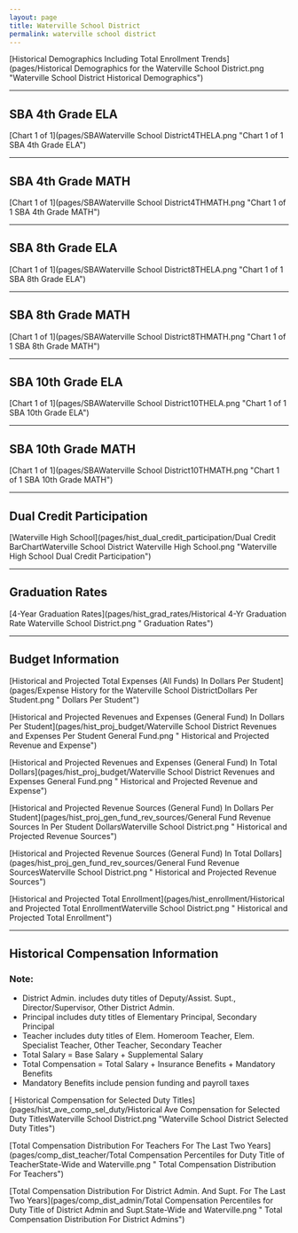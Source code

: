 ```yaml
---
layout: page
title: Waterville School District
permalink: waterville school district
---
```



[Historical Demographics Including Total Enrollment Trends](pages/Historical Demographics for the Waterville School District.png "Waterville School District Historical Demographics")

___

## SBA 4th Grade ELA

[Chart 1 of 1](pages/SBAWaterville School District4THELA.png "Chart 1 of 1 SBA 4th Grade ELA")


___

## SBA 4th Grade MATH

[Chart 1 of 1](pages/SBAWaterville School District4THMATH.png "Chart 1 of 1 SBA 4th Grade MATH")


___

## SBA 8th Grade ELA

[Chart 1 of 1](pages/SBAWaterville School District8THELA.png "Chart 1 of 1 SBA 8th Grade ELA")


___

## SBA 8th Grade MATH

[Chart 1 of 1](pages/SBAWaterville School District8THMATH.png "Chart 1 of 1 SBA 8th Grade MATH")


___

## SBA 10th Grade ELA

[Chart 1 of 1](pages/SBAWaterville School District10THELA.png "Chart 1 of 1 SBA 10th Grade ELA")


___

## SBA 10th Grade MATH

[Chart 1 of 1](pages/SBAWaterville School District10THMATH.png "Chart 1 of 1 SBA 10th Grade MATH")


___

## Dual Credit Participation

[Waterville High School](pages/hist_dual_credit_participation/Dual Credit BarChartWaterville School District Waterville High School.png "Waterville High School Dual Credit Participation")


___

## Graduation Rates

[4-Year Graduation Rates](pages/hist_grad_rates/Historical 4-Yr Graduation Rate Waterville School District.png " Graduation Rates")


___

## Budget Information

[Historical and Projected Total Expenses (All Funds) In Dollars Per Student](pages/Expense History for the Waterville School DistrictDollars Per Student.png " Dollars Per Student")

[Historical and Projected Revenues and Expenses (General Fund) In Dollars Per Student](pages/hist_proj_budget/Waterville School District Revenues and Expenses Per Student General Fund.png " Historical and Projected Revenue and Expense")

[Historical and Projected Revenues and Expenses (General Fund) In Total Dollars](pages/hist_proj_budget/Waterville School District Revenues and Expenses General Fund.png " Historical and Projected Revenue and Expense")

[Historical and Projected Revenue Sources (General Fund) In Dollars Per Student](pages/hist_proj_gen_fund_rev_sources/General Fund Revenue Sources In Per Student DollarsWaterville School District.png " Historical and Projected Revenue Sources")

[Historical and Projected Revenue Sources (General Fund) In Total Dollars](pages/hist_proj_gen_fund_rev_sources/General Fund Revenue SourcesWaterville School District.png " Historical and Projected Revenue Sources")

[Historical and Projected Total Enrollment](pages/hist_enrollment/Historical and Projected Total EnrollmentWaterville School District.png " Historical and Projected Total Enrollment")


___

## Historical Compensation Information
### Note:
- District Admin. includes duty titles of Deputy/Assist. Supt., Director/Supervisor, Other District Admin.
- Principal includes duty titles of Elementary Principal, Secondary Principal
- Teacher includes duty titles of Elem. Homeroom Teacher, Elem. Specialist Teacher, Other Teacher, Secondary Teacher
- Total Salary = Base Salary + Supplemental Salary
- Total Compensation = Total Salary + Insurance Benefits + Mandatory Benefits
- Mandatory Benefits include pension funding and payroll taxes

[ Historical Compensation for Selected Duty Titles](pages/hist_ave_comp_sel_duty/Historical Ave Compensation for Selected Duty TitlesWaterville School District.png "Waterville School District Selected Duty Titles")

[Total Compensation Distribution For Teachers For The Last Two Years](pages/comp_dist_teacher/Total Compensation Percentiles for Duty Title of TeacherState-Wide and Waterville.png " Total Compensation Distribution For Teachers")

[Total Compensation Distribution For District Admin. And Supt. For The Last Two Years](pages/comp_dist_admin/Total Compensation Percentiles for Duty Title of District Admin and Supt.State-Wide and Waterville.png " Total Compensation Distribution For District Admins")

